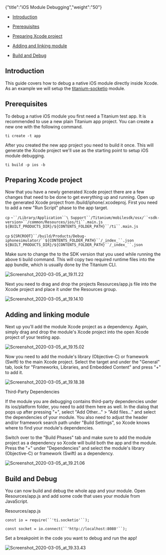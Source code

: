 {"title":"iOS Module Debugging","weight":"50"}

* [Introduction](#introduction)

* [Prerequisites](#prerequisites)

* [Preparing Xcode project](#preparing-xcode-project)

* [Adding and linking module](#adding-and-linking-module)

* [Build and Debug](#build-and-debug)

## Introduction

This guide covers how to debug a native iOS module directly inside Xcode. As an example we will setup the [titanium-socketio](https://github.com/appcelerator-modules/titanium-socketio) module.

## Prerequisites

To debug a native iOS module you first need a Titanium test app. It is recommended to use a new plain Titanium app project. You can create a new one with the following command.

`ti create -t app`

After you created the new app project you need to build it once. This will generate the Xcode project we'll use as the starting point to setup iOS module debugging.

`ti build -p ios -b`

## Preparing Xcode project

Now that you have a newly generated Xcode project there are a few changes that need to be done to get everything up and running. Open up the generated Xcode project from <project-dir>/build/iphone/<project-name>.xcodeproj. First you need to add a new "Run Script" phase to the app target.

`cp` `~``/Library/Application``\ Support``/Titanium/mobilesdk/osx/``<sdk-version>``/common/Resources/ios/ti``.main.js ${BUILT_PRODUCTS_DIR}/${CONTENTS_FOLDER_PATH}``/ti``.main.js`

`cp` `${SRCROOT}``/build/Products/Debug-iphonesimulator/``${CONTENTS_FOLDER_PATH}``/_index_``.json ${BUILT_PRODUCTS_DIR}/${CONTENTS_FOLDER_PATH}``/_index_``.json`

Make sure to change the <sdk-version> to the SDK version that you used while running the above ti build command. This will copy two required runtime files into the app bundle, which is usually done by the Titanium CLI.

![Screenshot_2020-03-05_at_19.11.22](/Images/appc/download/attachments/60159823/Screenshot_2020-03-05_at_19.11.22.png)

Next you need to drag and drop the projects Resources/app.js file into the Xcode project and place it under the Resources group.

![Screenshot_2020-03-05_at_19.14.10](/Images/appc/download/attachments/60159823/Screenshot_2020-03-05_at_19.14.10.png)

## Adding and linking module

Next up you'll add the module Xcode project as a dependency. Again, simply drag and drop the module's Xcode project into the open Xcode project of your testing app.

![Screenshot_2020-03-05_at_19.15.02](/Images/appc/download/attachments/60159823/Screenshot_2020-03-05_at_19.15.02.png)

Now you need to add the module's library (Objective-C) or framework (Swift) to the main Xcode project. Select the target and under the "General" tab, look for "Frameworks, Libraries, and Embedded Content" and press "+" to add it.

![Screenshot_2020-03-05_at_19.18.38](/Images/appc/download/attachments/60159823/Screenshot_2020-03-05_at_19.18.38.png)

Third-Party Dependencies

If the module you are debugging contains third-party dependencies under its ios/platform folder, you need to add them here as well. In the dialog that pops up after pressing "+", select "Add Other..." > "Add files..." and select the dependencies of your module. You also need to adjust the header and/or framework search path under "Build Settings", so Xcode knows where to find your module's dependencies.

Switch over to the "Build Phases" tab and make sure to add the module project as a dependency so Xcode will build both the app and the module. Press the "+" under "Dependencies" and select the module's library (Objective-C) or framework (Swift) as a dependency.

![Screenshot_2020-03-05_at_19.21.06](/Images/appc/download/attachments/60159823/Screenshot_2020-03-05_at_19.21.06.png)

## Build and Debug

You can now build and debug the whole app and your module. Open Resources/app.js and add some code that uses your module from JavaScript.

Resources/app.js

`const io = require(``'ti.socketio'``);`

`const socket = io.connect(``'http://localhost:8080'``);`

Set a breakpoint in the code you want to debug and run the app!

![Screenshot_2020-03-05_at_19.33.43](/Images/appc/download/attachments/60159823/Screenshot_2020-03-05_at_19.33.43.png)
